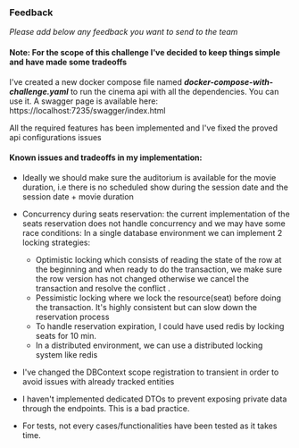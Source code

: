 ### Feedback

*Please add below any feedback you want to send to the team*

#### Note: For the scope of this challenge I've decided to keep things simple and have made some tradeoffs

I've created a new docker compose file named ***docker-compose-with-challenge.yaml*** to run the cinema api with all the dependencies.
You can use it.
A swagger page is available here: https://localhost:7235/swagger/index.html

All the required features has been implemented and I've fixed the proved api configurations issues

#### Known issues and tradeoffs in my implementation:

- Ideally we should make sure the auditorium is available for the movie duration,
i.e there is no scheduled show during the session date and the session date + movie duration


- Concurrency during seats reservation: the current implementation of the seats reservation does not handle concurrency and we may have some race conditions:
  In a single database environment we can implement 2 locking strategies:
    - Optimistic locking which consists of reading the state of the row at the beginning and when ready to do the transaction, we make sure the row version has not changed otherwise we cancel the transaction and resolve the conflict . 
    - Pessimistic locking where we lock the resource(seat) before doing the transaction. It's highly consistent but can slow down the reservation process
    - To handle reservation expiration, I could have used redis by locking seats for 10 min.
  - In a distributed environment, we can use a distributed locking system like redis
  

- I've changed the DBContext scope registration to transient in order to avoid issues with already tracked entities
- I haven't implemented dedicated DTOs to prevent exposing private data through the endpoints. This is a bad practice.
- For tests, not every cases/functionalities have been tested as it takes time.